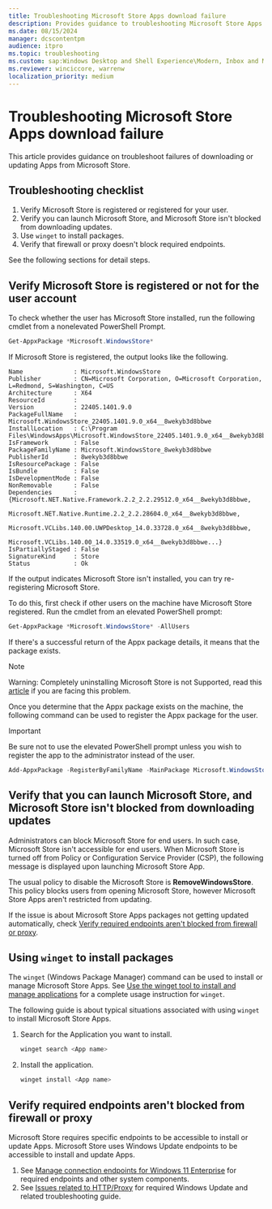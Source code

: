 ```yaml
---
title: Troubleshooting Microsoft Store Apps download failure
description: Provides guidance to troubleshooting Microsoft Store Apps download and update failure.
ms.date: 08/15/2024
manager: dcscontentpm
audience: itpro
ms.topic: troubleshooting
ms.custom: sap:Windows Desktop and Shell Experience\Modern, Inbox and Microsoft Store Apps, csstroubleshoot
ms.reviewer: winciccore, warrenw
localization_priority: medium
---
```

# Troubleshooting Microsoft Store Apps download failure

This article provides guidance on troubleshoot failures of downloading or updating Apps from Microsoft Store.

## Troubleshooting checklist

1. Verify Microsoft Store is registered or registered for your user.
2. Verify you can launch Microsoft Store, and Microsoft Store isn't blocked from downloading updates.
3. Use `winget` to install packages.
4. Verify that firewall or proxy doesn't block required endpoints.

See the following sections for detail steps.

## Verify Microsoft Store is registered or not for the user account

To check whether the user has Microsoft Store installed, run the following cmdlet from a nonelevated PowerShell Prompt.

```powershell
Get-AppxPackage *Microsoft.WindowsStore*
```

If Microsoft Store is registered, the output looks like the following.

```output
Name              : Microsoft.WindowsStore
Publisher         : CN=Microsoft Corporation, O=Microsoft Corporation, L=Redmond, S=Washington, C=US
Architecture      : X64
ResourceId        :
Version           : 22405.1401.9.0
PackageFullName   : Microsoft.WindowsStore_22405.1401.9.0_x64__8wekyb3d8bbwe
InstallLocation   : C:\Program Files\WindowsApps\Microsoft.WindowsStore_22405.1401.9.0_x64__8wekyb3d8bbwe
IsFramework       : False
PackageFamilyName : Microsoft.WindowsStore_8wekyb3d8bbwe
PublisherId       : 8wekyb3d8bbwe
IsResourcePackage : False
IsBundle          : False
IsDevelopmentMode : False
NonRemovable      : False
Dependencies      : {Microsoft.NET.Native.Framework.2.2_2.2.29512.0_x64__8wekyb3d8bbwe,
                    Microsoft.NET.Native.Runtime.2.2_2.2.28604.0_x64__8wekyb3d8bbwe,
                    Microsoft.VCLibs.140.00.UWPDesktop_14.0.33728.0_x64__8wekyb3d8bbwe,
                    Microsoft.VCLibs.140.00_14.0.33519.0_x64__8wekyb3d8bbwe...}
IsPartiallyStaged : False
SignatureKind     : Store
Status            : Ok
```

If the output indicates Microsoft Store isn't installed, you can try re-registering Microsoft Store.

To do this, first check if other users on the machine have Microsoft Store registered. Run the cmdlet from an elevated PowerShell prompt:

```powershell
Get-AppxPackage *Microsoft.WindowsStore* -AllUsers
```

If there's a successful return of the Appx package details, it means that the package exists.

> [!NOTE]
> Warning: Completely uninstalling Microsoft Store is not Supported, read this [article](cannot-remove-uninstall-or-reinstall-microsoft-store-app.md) if you are facing this problem.

Once you determine that the Appx package exists on the machine, the following command can be used to register the Appx package for the user.

> [!IMPORTANT]
> Be sure not to use the elevated PowerShell prompt unless you wish to register the app to the administrator instead of the user.

```powershell
Add-AppxPackage -RegisterByFamilyName -MainPackage Microsoft.WindowsStore_8wekyb3d8bbwe
```

## Verify that you can launch Microsoft Store, and Microsoft Store isn't blocked from downloading updates

Administrators can block Microsoft Store for end users. In such case, Microsoft Store isn't accessible for end users. When Microsoft Store is turned off from Policy or Configuration Service Provider (CSP), the following message is displayed upon launching Microsoft Store App.

The usual policy to disable the Microsoft Store is **RemoveWindowsStore**. This policy blocks users from opening Microsoft Store, however Microsoft Store Apps aren't restricted from updating.

If the issue is about Microsoft Store Apps packages not getting updated automatically, check [Verify required endpoints aren't blocked from firewall or proxy](#verify-required-endpoints-arent-blocked-from-firewall-or-proxy).

## Using `winget` to install packages

The `winget` (Windows Package Manager) command can be used to install or manage Microsoft Store Apps. See [Use the winget tool to install and manage applications](/windows/package-manager/winget/) for a complete usage instruction for `winget`.

The following guide is about typical situations associated with using `winget` to install Microsoft Store Apps.

1. Search for the Application you want to install.

   ```powershell
   winget search <App name>
   ```

2. Install the application.

   ```powershell
   winget install <App name>
   ```

## Verify required endpoints aren't blocked from firewall or proxy

Microsoft Store requires specific endpoints to be accessible to install or update Apps. Microsoft Store uses Windows Update endpoints to be accessible to install and update Apps.

1. See [Manage connection endpoints for Windows 11 Enterprise](/windows/privacy/manage-windows-11-endpoints) for required endpoints and other system components.
2. See [Issues related to HTTP/Proxy](../installing-updates-features-roles/windows-update-issues-troubleshooting.md#issues-related-to-httpproxy) for required Windows Update and related troubleshooting guide.
